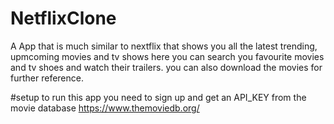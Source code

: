 # NetflixClone
A App that is much similar to nextflix that shows you all the latest trending, upmcoming movies and tv shows here you can
search you favourite movies and tv shoes and watch their trailers. you can also download the movies for further reference.

#setup
to run this app you need to sign up and get an API_KEY from the movie database
https://www.themoviedb.org/
 
